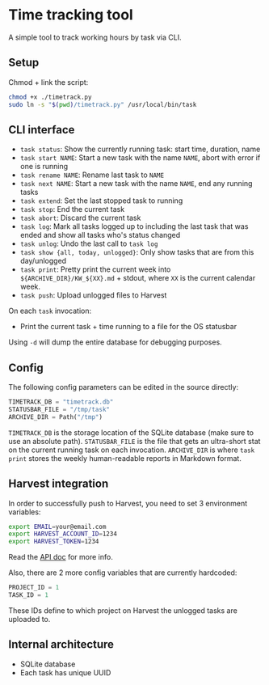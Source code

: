 # Time tracking tool

A simple tool to track working hours by task via CLI.

## Setup 

Chmod + link the script:

```bash
chmod +x ./timetrack.py
sudo ln -s "$(pwd)/timetrack.py" /usr/local/bin/task
```

## CLI interface

- `task status`: Show the currently running task: start time, duration, name
- `task start NAME`: Start a new task with the name `NAME`, abort with error if one is running
- `task rename NAME`: Rename last task to `NAME`
- `task next NAME`: Start a new task with the name `NAME`, end any running tasks
- `task extend`: Set the last stopped task to running
- `task stop`: End the current task
- `task abort`: Discard the current task
- `task log`: Mark all tasks logged up to including the last task that was ended and show all tasks who's status changed
- `task unlog`: Undo the last call to `task log`
- `task show {all, today, unlogged}`: Only show tasks that are from this day/unlogged
- `task print`: Pretty print the current week into `${ARCHIVE_DIR}/KW_${XX}.md` + stdout, where `XX` is the current calendar week.
- `task push`: Upload unlogged files to Harvest

On each `task` invocation: 
- Print the current task + time running to a file for the OS statusbar

Using `-d` will dump the entire database for debugging purposes.

## Config

The following config parameters can be edited in the source directly:
```python
TIMETRACK_DB = "timetrack.db"
STATUSBAR_FILE = "/tmp/task"
ARCHIVE_DIR = Path("/tmp")
```

`TIMETRACK_DB` is the storage location of the SQLite database (make sure to use an absolute path). 
`STATUSBAR_FILE` is the file that gets an ultra-short stat on the current running task on each invocation. 
`ARCHIVE_DIR` is where `task print` stores the weekly human-readable reports in Markdown format.

## Harvest integration

In order to successfully push to Harvest, you need to set 3 environment variables:
```bash
export EMAIL=your@email.com
export HARVEST_ACCOUNT_ID=1234
export HARVEST_TOKEN=1234
```
Read the [API doc](https://help.getharvest.com/api-v2/) for more info.

Also, there are 2 more config variables that are currently hardcoded:
```python
PROJECT_ID = 1
TASK_ID = 1
```
These IDs define to which project on Harvest the unlogged tasks are uploaded to.

## Internal architecture

- SQLite database
- Each task has unique UUID
